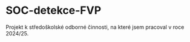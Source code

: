 # SOC-detekce-FVP
Projekt k středoškolské odborné činnosti, na které jsem pracoval v roce 2024/25. 
